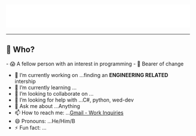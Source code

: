 <!--
**bulageidei/bulageidei** is a ✨ _special_ ✨ repository because its `README.md` (this file) appears on your GitHub profile.
-->

<div align="center">
    <img src="heading.svg" width="auto" height="auto" alt="greetings">
</div>

<hr>

<h2> 🥸 Who? </h2>
- 😱 A fellow person with an interest in programming
- 🙊 Bearer of change


- 🔭 I’m currently working on ...finding an **ENGINEERING RELATED** intership
- 🌱 I’m currently learning ...
- 👯 I’m looking to collaborate on ...
- 🤔 I’m looking for help with ...C#, python, wed-dev
- 💬 Ask me about ...Anything
- 📫 How to reach me: ...[Gmail - Work Inquiries](mailto:bobbysun.150801@gmail.com)
- 😄 Pronouns: ...He/Him/B
- ⚡ Fun fact: ...
